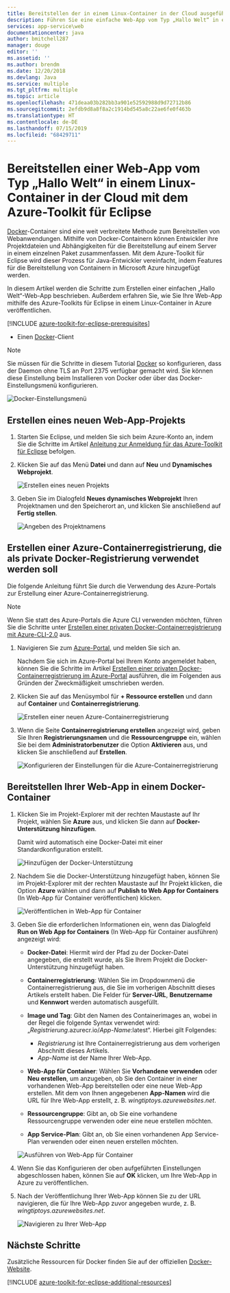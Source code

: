 ```yaml
---
title: Bereitstellen der in einem Linux-Container in der Cloud ausgeführten Web-App „Hallo Welt“ mit dem Azure-Toolkit für Eclipse
description: Führen Sie eine einfache Web-App vom Typ „Hallo Welt“ in einem Linux-Container aus, und stellen Sie sie mithilfe des Azure-Toolkits für Eclipse in der Cloud bereit.
services: app-service\web
documentationcenter: java
author: bmitchell287
manager: douge
editor: ''
ms.assetid: ''
ms.author: brendm
ms.date: 12/20/2018
ms.devlang: Java
ms.service: multiple
ms.tgt_pltfrm: multiple
ms.topic: article
ms.openlocfilehash: 471deaa03b282bb3a901e52592988d9d72712b86
ms.sourcegitcommit: 2efdb9d8a8f8a2c1914bd545a8c22ae6fe0f463b
ms.translationtype: HT
ms.contentlocale: de-DE
ms.lasthandoff: 07/15/2019
ms.locfileid: "68429711"
---
```

# <a name="deploy-a-hello-world-web-app-to-a-linux-container-in-the-cloud-using-the-azure-toolkit-for-eclipse"></a>Bereitstellen einer Web-App vom Typ „Hallo Welt“ in einem Linux-Container in der Cloud mit dem Azure-Toolkit für Eclipse

[Docker]-Container sind eine weit verbreitete Methode zum Bereitstellen von Webanwendungen. Mithilfe von Docker-Containern können Entwickler ihre Projektdateien und Abhängigkeiten für die Bereitstellung auf einem Server in einem einzelnen Paket zusammenfassen. Mit dem Azure-Toolkit für Eclipse wird dieser Prozess für Java-Entwickler vereinfacht, indem Features für die Bereitstellung von Containern in Microsoft Azure hinzugefügt werden.

In diesem Artikel werden die Schritte zum Erstellen einer einfachen „Hallo Welt“-Web-App beschrieben. Außerdem erfahren Sie, wie Sie Ihre Web-App mithilfe des Azure-Toolkits für Eclipse in einem Linux-Container in Azure veröffentlichen.

[!INCLUDE [azure-toolkit-for-eclipse-prerequisites](../includes/azure-toolkit-for-eclipse-prerequisites.md)]
* Einen [Docker]-Client

> [!NOTE]
>
> Sie müssen für die Schritte in diesem Tutorial [Docker] so konfigurieren, dass der Daemon ohne TLS an Port 2375 verfügbar gemacht wird. Sie können diese Einstellung beim Installieren von Docker oder über das Docker-Einstellungsmenü konfigurieren.
>
> ![Docker-Einstellungsmenü][docker-settings-menu]
>

## <a name="create-a-new-web-app-project"></a>Erstellen eines neuen Web-App-Projekts

1. Starten Sie Eclipse, und melden Sie sich beim Azure-Konto an, indem Sie die Schritte im Artikel [Anleitung zur Anmeldung für das Azure-Toolkit für Eclipse](https://docs.microsoft.com/azure/java/eclipse/azure-toolkit-for-eclipse-sign-in-instructions) befolgen.

1. Klicken Sie auf das Menü **Datei** und dann auf **Neu** und **Dynamisches Webprojekt**.
   
   ![Erstellen eines neuen Projekts][file-new-project]

1. Geben Sie im Dialogfeld **Neues dynamisches Webprojekt** Ihren Projektnamen und den Speicherort an, und klicken Sie anschließend auf **Fertig stellen**.
   
   ![Angeben des Projektnamens][project-name]

## <a name="create-an-azure-container-registry-to-use-as-a-private-docker-registry"></a>Erstellen einer Azure-Containerregistrierung, die als private Docker-Registrierung verwendet werden soll

Die folgende Anleitung führt Sie durch die Verwendung des Azure-Portals zur Erstellung einer Azure-Containerregistrierung.

> [!NOTE]
>
> Wenn Sie statt des Azure-Portals die Azure CLI verwenden möchten, führen Sie die Schritte unter [Erstellen einer privaten Docker-Containerregistrierung mit Azure-CLI-2.0][Create Docker Registry using Azure CLI] aus.
>

1. Navigieren Sie zum [Azure-Portal], und melden Sie sich an.

   Nachdem Sie sich im Azure-Portal bei Ihrem Konto angemeldet haben, können Sie die Schritte im Artikel [Erstellen einer privaten Docker-Containerregistrierung im Azure-Portal] ausführen, die im Folgenden aus Gründen der Zweckmäßigkeit umschrieben werden.

1. Klicken Sie auf das Menüsymbol für **+ Ressource erstellen** und dann auf **Container** und **Containerregistrierung**.
   
   ![Erstellen einer neuen Azure-Containerregistrierung][create-container-registry-01]

1. Wenn die Seite **Containerregistrierung erstellen** angezeigt wird, geben Sie Ihren **Registrierungsnamen** und die **Ressourcengruppe** ein, wählen Sie bei dem **Administratorbenutzer** die Option **Aktivieren** aus, und klicken Sie anschließend auf **Erstellen**.

   ![Konfigurieren der Einstellungen für die Azure-Containerregistrierung][create-container-registry-02]

## <a name="deploy-your-web-app-in-a-docker-container"></a>Bereitstellen Ihrer Web-App in einem Docker-Container

1. Klicken Sie im Projekt-Explorer mit der rechten Maustaste auf Ihr Projekt, wählen Sie **Azure** aus, und klicken Sie dann auf **Docker-Unterstützung hinzufügen**.

   Damit wird automatisch eine Docker-Datei mit einer Standardkonfiguration erstellt.

   ![Hinzufügen der Docker-Unterstützung][add-docker-support]

1. Nachdem Sie die Docker-Unterstützung hinzugefügt haben, können Sie im Projekt-Explorer mit der rechten Maustaste auf Ihr Projekt klicken, die Option **Azure** wählen und dann auf **Publish to Web App for Containers** (In Web-App für Container veröffentlichen) klicken.

   ![Veröffentlichen in Web-App für Container][run-on-web-app-for-containers]

1. Geben Sie die erforderlichen Informationen ein, wenn das Dialogfeld **Run on Web App for Containers** (In Web-App für Container ausführen) angezeigt wird:

   * **Docker-Datei**: Hiermit wird der Pfad zu der Docker-Datei angegeben, die erstellt wurde, als Sie Ihrem Projekt die Docker-Unterstützung hinzugefügt haben. 

   * **Containerregistrierung**: Wählen Sie im Dropdownmenü die Containerregistrierung aus, die Sie im vorherigen Abschnitt dieses Artikels erstellt haben. Die Felder für **Server-URL**, **Benutzername** und **Kennwort** werden automatisch ausgefüllt.

   * **Image und Tag**: Gibt den Namen des Containerimages an, wobei in der Regel die folgende Syntax verwendet wird: „*Registrierung*.azurecr.io/*App-Name*:latest“. Hierbei gilt Folgendes: 
      * *Registrierung* ist Ihre Containerregistrierung aus dem vorherigen Abschnitt dieses Artikels. 
      * *App-Name* ist der Name Ihrer Web-App. 

   * **Web-App für Container**: Wählen Sie **Vorhandene verwenden** oder **Neu erstellen**, um anzugeben, ob Sie den Container in einer vorhandenen Web-App bereitstellen oder eine neue Web-App erstellen.  Mit dem von Ihnen angegebenen **App-Namen** wird die URL für Ihre Web-App erstellt, z. B. *wingtiptoys.azurewebsites.net*.

   * **Ressourcengruppe**: Gibt an, ob Sie eine vorhandene Ressourcengruppe verwenden oder eine neue erstellen möchten. 

   * **App Service-Plan**: Gibt an, ob Sie einen vorhandenen App Service-Plan verwenden oder einen neuen erstellen möchten. 

   ![Ausführen von Web-App für Container][run-on-web-app-linux]

1. Wenn Sie das Konfigurieren der oben aufgeführten Einstellungen abgeschlossen haben, können Sie auf **OK** klicken, um Ihre Web-App in Azure zu veröffentlichen.

1. Nach der Veröffentlichung Ihrer Web-App können Sie zu der URL navigieren, die für Ihre Web-App zuvor angegeben wurde, z. B. *wingtiptoys.azurewebsites.net*.

   ![Navigieren zu Ihrer Web-App][browsing-to-web-app]

## <a name="next-steps"></a>Nächste Schritte

Zusätzliche Ressourcen für Docker finden Sie auf der offiziellen [Docker-Website][Docker].

[!INCLUDE [azure-toolkit-for-eclipse-additional-resources](../includes/azure-toolkit-for-eclipse-additional-resources.md)]

<!-- URL List -->

[Azure-Portal]: https://portal.azure.com/
[Erstellen einer privaten Docker-Containerregistrierung im Azure-Portal]: /azure/container-registry/container-registry-get-started-portal
[Azure for Java Developers]: https://docs.microsoft.com/azure/java/
[Java Tools for Visual Studio Team Services]: https://java.visualstudio.com/
[Create Docker Registry using Azure CLI]: /azure/container-registry/container-registry-get-started-azure-cli

[Docker]: https://www.docker.com/
[Configuring artifacts]: https://www.jetbrains.com/help/idea/2016.1/configuring-artifacts.html

<!-- IMG List -->

[add-docker-support]: media/azure-toolkit-for-eclipse-hello-world-web-app-linux/add-docker-support.png
[browsing-to-web-app]:  media/azure-toolkit-for-eclipse-hello-world-web-app-linux/browsing-to-web-app.png
[create-container-registry-01]: media/azure-toolkit-for-eclipse-hello-world-web-app-linux/create-container-registry-01.png
[create-container-registry-02]: media/azure-toolkit-for-eclipse-hello-world-web-app-linux/create-container-registry-02.png
[docker-settings-menu]: media/azure-toolkit-for-eclipse-hello-world-web-app-linux/docker-settings-menu.png
[file-new-project]: media/azure-toolkit-for-eclipse-hello-world-web-app-linux/file-new-project.png
[project-name]: media/azure-toolkit-for-eclipse-hello-world-web-app-linux/project-name.png
[run-on-web-app-for-containers]: media/azure-toolkit-for-eclipse-hello-world-web-app-linux/run-on-web-app-for-containers.png
[run-on-web-app-linux]: media/azure-toolkit-for-eclipse-hello-world-web-app-linux/run-on-web-app-linux.png
